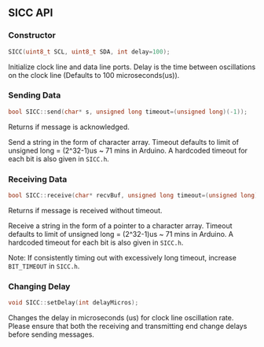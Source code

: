## SICC API
### Constructor
``` cpp
SICC(uint8_t SCL, uint8_t SDA, int delay=100);
```
Initialize clock line and data line ports. Delay is the time between oscillations on the clock line (Defaults to 100 microseconds(us)).

### Sending Data
```cpp
bool SICC::send(char* s, unsigned long timeout=(unsigned long)(-1));
```
Returns if message is acknowledged.

Send a string in the form of character array. Timeout defaults to limit of unsigned long = (2^32-1)us ~ 71 mins in Arduino. A hardcoded timeout for each bit is also given in `SICC.h`.

### Receiving Data
```cpp
bool SICC::receive(char* recvBuf, unsigned long timeout=(unsigned long)(-1));
```
Returns if message is received without timeout.

Receive a string in the form of a pointer to a character array. Timeout defaults to limit of unsigned long = (2^32-1)us ~ 71 mins in Arduino. A hardcoded timeout for each bit is also given in `SICC.h`.

Note: If consistently timing out with excessively long timeout, increase `BIT_TIMEOUT` in `SICC.h`.

### Changing Delay
```cpp
void SICC::setDelay(int delayMicros);
```
Changes the delay in microseconds (us) for clock line oscillation rate. Please ensure that both the receiving and transmitting end change delays before sending messages.